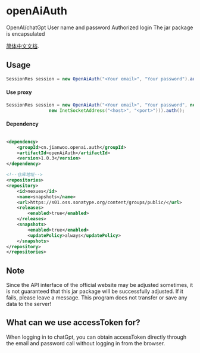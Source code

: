 # openAiAuth
OpenAI/chatGpt User name and password Authorized login The jar package is encapsulated

[简体中文文档](README.md).


## Usage

```java
SessionRes session = new OpenAiAuth("<Your email>", "Your password").auth();
```
#### Use proxy

```java
SessionRes session = new OpenAiAuth("<Your email>", "Your password", new Proxy(Proxy.Type.HTTP,
                new InetSocketAddress("<host>", "<port>"))).auth();
```


#### Dependency

```xml

<dependency>
    <groupId>cn.jianwoo.openai.auth</groupId>
    <artifactId>openAiAuth</artifactId>
    <version>1.0.3</version>
</dependency>

<!--仓库地址-->
<repositories>
<repository>
    <id>nexues</id>
    <name>snapshots</name>
    <url>https://s01.oss.sonatype.org/content/groups/public/</url>
    <releases>
        <enabled>true</enabled>
    </releases>
    <snapshots>
        <enabled>true</enabled>
        <updatePolicy>always</updatePolicy>
    </snapshots>
</repository>
</repositories>
```

## Note

Since the API interface of the official website may be adjusted sometimes, it is not guaranteed that this jar package will be successfully adjusted. If it fails, please leave a message.
This program does not transfer or save any data to the server!



## What can we use accessToken for?

When logging in to chatGpt, you can obtain accessToken directly through the email and password call without logging in from the browser.